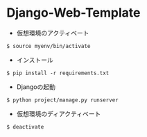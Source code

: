 # Django-Web-Template

* 仮想環境のアクティベート
```
$ source myenv/bin/activate
```

* インストール
```
$ pip install -r requirements.txt
```

* Djangoの起動
```
$ python project/manage.py runserver
```

* 仮想環境のディアクティベート
```
$ deactivate
```
